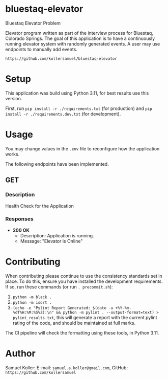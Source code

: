 # bluestaq-elevator

Bluestaq Elevator Problem

Elevator program written as part of the interview process for Bluestaq, Colorado Springs. The goal of this application is to have a continuously running elevator system with randomly generated events. A user may use endpoints to manually add events.

`https://github.com/kollersamuel/bluestaq-elevator`

# Setup

This application was build using Python 3.11, for best results use this version.

First, run `pip install -r ./requirements.txt` (for production) and `pip install -r ./requirements.dev.txt` (for development).

# Usage

You may change values in the `.env` file to reconfigure how the application works.

The following endpoints have been implemented.

## GET

### Description

Health Check for the Application

### Responses

- **200 OK**
  - Description: Application is running.
  - Message: "Elevator is Online"

# Contributing

When contributing please continue to use the consistency standards set in place. To do this, ensure you have installed the development requirements. If so, run these commands (or run `. precommit.sh`):

1. `python -m black .`
2. `python -m isort .`
3. `(echo -e "Pylint Report Generated: $(date -u +%Y-%m-%dT%H:%M:%S%Z):\n" && python -m pylint . --output-format=text) > pylint_results.txt`, this will generate a report with the current pylint rating of the code, and should be maintained at full marks.

The CI pipeline will check the formatting using these tools, in Python 3.11.

# Author

Samuel Koller: E-mail: `samuel.a.koller@gmail.com`, GitHub: `https://github.com/kollersamuel`
